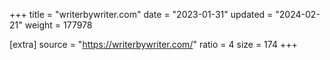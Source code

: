 +++
title = "writerbywriter.com"
date = "2023-01-31"
updated = "2024-02-21"
weight = 177978

[extra]
source = "https://writerbywriter.com/"
ratio = 4
size = 174
+++
